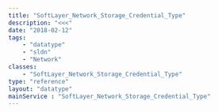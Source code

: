 ```yaml
---
title: "SoftLayer_Network_Storage_Credential_Type"
description: "<<<"
date: "2018-02-12"
tags:
    - "datatype"
    - "sldn"
    - "Network"
classes:
    - "SoftLayer_Network_Storage_Credential_Type"
type: "reference"
layout: "datatype"
mainService : "SoftLayer_Network_Storage_Credential_Type"
---
```

